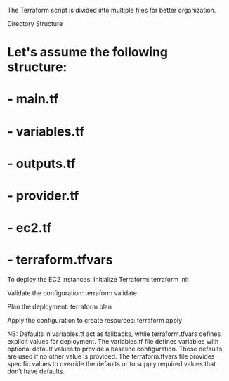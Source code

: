 The Terraform script is divided into multiple files for better organization.

Directory Structure
# Let's assume the following structure:
# - main.tf
# - variables.tf
# - outputs.tf
# - provider.tf
# - ec2.tf
# - terraform.tfvars

To deploy the EC2 instances:
Initialize Terraform: 
    terraform init

Validate the configuration:
    terraform validate

Plan the deployment:
    terraform plan

Apply the configuration to create resources:
    terraform apply


NB: Defaults in variables.tf act as fallbacks, while terraform.tfvars defines explicit values for deployment.
    The variables.tf file defines variables with optional default values to provide a baseline configuration. These defaults are used if no other value is provided.
    The terraform.tfvars file provides specific values to override the defaults or to supply required values that don’t have defaults.